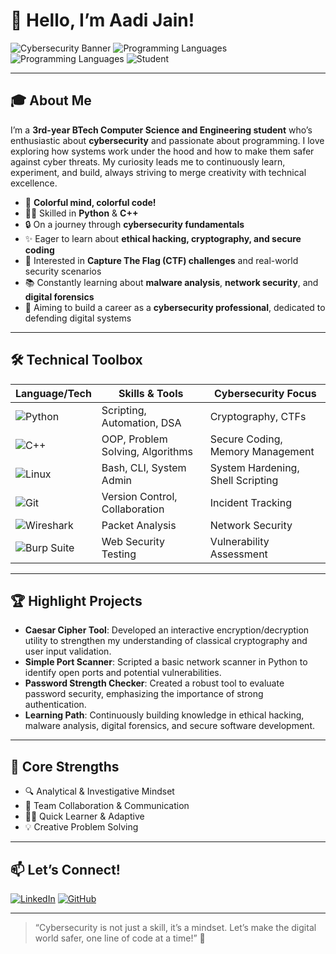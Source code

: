 # 👋 Hello, I’m Aadi Jain!

![Cybersecurity Banner](https://img.shields.io/badge/Cybersecurity-Enthusiast-blueviolet?style=for-the-badge&logo=hackthebox)
![Programming Languages](https://img.shields.io/badge/Python-3776AB?style=for-the-badge&logo=python&logoColor=white)
![Programming Languages](https://img.shields.io/badge/C++-00599C?style=for-the-badge&logo=cplusplus&logoColor=white)
![Student](https://img.shields.io/badge/BTech%20CSE-3rd%20Year-orange?style=for-the-badge)

---

## 🎓 About Me

I’m a **3rd-year BTech Computer Science and Engineering student** who’s enthusiastic about **cybersecurity** and passionate about programming. I love exploring how systems work under the hood and how to make them safer against cyber threats. My curiosity leads me to continuously learn, experiment, and build, always striving to merge creativity with technical excellence.

- 🌈 **Colorful mind, colorful code!**
- 🧑‍💻 Skilled in **Python** & **C++**
- 🔒 On a journey through **cybersecurity fundamentals**
- ✨ Eager to learn about **ethical hacking, cryptography, and secure coding**
- 🚩 Interested in **Capture The Flag (CTF) challenges** and real-world security scenarios
- 📚 Constantly learning about **malware analysis**, **network security**, and **digital forensics**
- 🎯 Aiming to build a career as a **cybersecurity professional**, dedicated to defending digital systems

---

## 🛠️ Technical Toolbox

| Language/Tech    | Skills & Tools              | Cybersecurity Focus              |
|------------------|----------------------------|----------------------------------|
| ![Python](https://img.shields.io/badge/-Python-3776AB?logo=python&logoColor=white) | Scripting, Automation, DSA       | Cryptography, CTFs               |
| ![C++](https://img.shields.io/badge/-C++-00599C?logo=cplusplus&logoColor=white)     | OOP, Problem Solving, Algorithms | Secure Coding, Memory Management |
| ![Linux](https://img.shields.io/badge/-Linux-FCC624?logo=linux&logoColor=black)     | Bash, CLI, System Admin          | System Hardening, Shell Scripting|
| ![Git](https://img.shields.io/badge/-Git-F05032?logo=git&logoColor=white)           | Version Control, Collaboration   | Incident Tracking                |
| ![Wireshark](https://img.shields.io/badge/-Wireshark-1679A7?logo=wireshark&logoColor=white) | Packet Analysis                | Network Security                 |
| ![Burp Suite](https://img.shields.io/badge/-Burp%20Suite-FF6600?logo=burpsuite&logoColor=white) | Web Security Testing           | Vulnerability Assessment         |

---

## 🏆 Highlight Projects

- **Caesar Cipher Tool**: Developed an interactive encryption/decryption utility to strengthen my understanding of classical cryptography and user input validation.
- **Simple Port Scanner**: Scripted a basic network scanner in Python to identify open ports and potential vulnerabilities.
- **Password Strength Checker**: Created a robust tool to evaluate password security, emphasizing the importance of strong authentication.
- **Learning Path**: Continuously building knowledge in ethical hacking, malware analysis, digital forensics, and secure software development.

---

## 🌟 Core Strengths

- 🔍 Analytical & Investigative Mindset
- 🤝 Team Collaboration & Communication
- 🏃‍♂️ Quick Learner & Adaptive
- 💡 Creative Problem Solving

---

## 📫 Let’s Connect!

[![LinkedIn](https://img.shields.io/badge/-LinkedIn-0077B5?logo=linkedin&logoColor=white&style=flat)](https://www.linkedin.com/in/aadi-j-097945284)
[![GitHub](https://img.shields.io/badge/-GitHub-181717?logo=github&logoColor=white&style=flat)](https://github.com/Janediaa)

---

> “Cybersecurity is not just a skill, it’s a mindset. Let’s make the digital world safer, one line of code at a time!” 🌟
